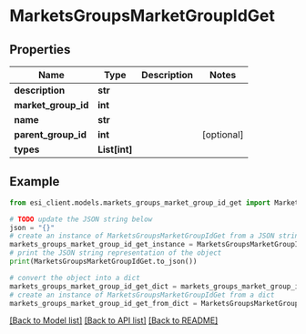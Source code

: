 # MarketsGroupsMarketGroupIdGet


## Properties

Name | Type | Description | Notes
------------ | ------------- | ------------- | -------------
**description** | **str** |  | 
**market_group_id** | **int** |  | 
**name** | **str** |  | 
**parent_group_id** | **int** |  | [optional] 
**types** | **List[int]** |  | 

## Example

```python
from esi_client.models.markets_groups_market_group_id_get import MarketsGroupsMarketGroupIdGet

# TODO update the JSON string below
json = "{}"
# create an instance of MarketsGroupsMarketGroupIdGet from a JSON string
markets_groups_market_group_id_get_instance = MarketsGroupsMarketGroupIdGet.from_json(json)
# print the JSON string representation of the object
print(MarketsGroupsMarketGroupIdGet.to_json())

# convert the object into a dict
markets_groups_market_group_id_get_dict = markets_groups_market_group_id_get_instance.to_dict()
# create an instance of MarketsGroupsMarketGroupIdGet from a dict
markets_groups_market_group_id_get_from_dict = MarketsGroupsMarketGroupIdGet.from_dict(markets_groups_market_group_id_get_dict)
```
[[Back to Model list]](../README.md#documentation-for-models) [[Back to API list]](../README.md#documentation-for-api-endpoints) [[Back to README]](../README.md)


